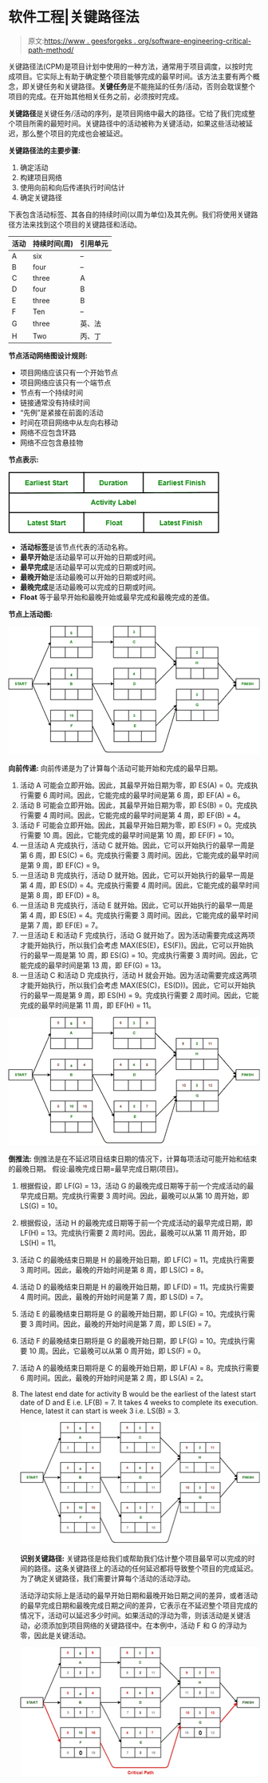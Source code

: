 # 软件工程|关键路径法

> 原文:[https://www . geesforgeks . org/software-engineering-critical-path-method/](https://www.geeksforgeeks.org/software-engineering-critical-path-method/)

关键路径法(CPM)是项目计划中使用的一种方法，通常用于项目调度，以按时完成项目。它实际上有助于确定整个项目能够完成的最早时间。该方法主要有两个概念，即关键任务和关键路径。**关键任务**是不能拖延的任务/活动，否则会耽误整个项目的完成。在开始其他相关任务之前，必须按时完成。

**关键路径**是关键任务/活动的序列，是项目网络中最大的路径。它给了我们完成整个项目所需的最短时间。关键路径中的活动被称为关键活动，如果这些活动被延迟，那么整个项目的完成也会被延迟。

**关键路径法的主要步骤:**

1.  确定活动
2.  构建项目网络
3.  使用向前和向后传递执行时间估计
4.  确定关键路径

下表包含活动标签、其各自的持续时间(以周为单位)及其先例。我们将使用关键路径方法来找到这个项目的关键路径和活动。

| 活动 | 持续时间(周) | 引用单元 |
| --- | --- | --- |
| A | six | – |
| B | four | – |
| C | three | A |
| D | four | B |
| E | three | B |
| F | Ten | – |
| G | three | 英、法 |
| H | Two | 丙、丁 |

**节点活动网络图设计规则:**

*   项目网络应该只有一个开始节点
*   项目网络应该只有一个端节点
*   节点有一个持续时间
*   链接通常没有持续时间
*   “先例”是紧接在前面的活动
*   时间在项目网络中从左向右移动
*   网络不应包含环路
*   网络不应包含悬挂物

**节点表示:**

![](img/0cf56893822037679cd6fe37c63e9a1a.png)

*   **活动标签**是该节点代表的活动名称。
*   **最早开始**是活动最早可以开始的日期或时间。
*   **最早完成**是活动最早可以完成的日期或时间。
*   **最晚开始**是活动最晚可以开始的日期或时间。
*   **最晚完成**是活动最晚可以完成的日期或时间。
*   **Float** 等于最早开始和最晚开始或最早完成和最晚完成的差值。

**节点上活动图:**

![](img/240e7465f33280ddc53af3d2f1bbe5de.png)

**向前传递:**
向前传递是为了计算每个活动可能开始和完成的最早日期。

1.  活动 A 可能会立即开始。因此，其最早开始日期为零，即 ES(A) = 0。完成执行需要 6 周时间。因此，它能完成的最早时间是第 6 周，即 EF(A) = 6。
2.  活动 B 可能会立即开始。因此，其最早开始日期为零，即 ES(B) = 0。完成执行需要 4 周时间。因此，它能完成的最早时间是第 4 周，即 EF(B) = 4。
3.  活动 F 可能会立即开始。因此，其最早开始日期为零，即 ES(F) = 0。完成执行需要 10 周。因此，它能完成的最早时间是第 10 周，即 EF(F) = 10。
4.  一旦活动 A 完成执行，活动 C 就开始。因此，它可以开始执行的最早一周是第 6 周，即 ES(C) = 6。完成执行需要 3 周时间。因此，它能完成的最早时间是第 9 周，即 EF(C) = 9。
5.  一旦活动 B 完成执行，活动 D 就开始。因此，它可以开始执行的最早一周是第 4 周，即 ES(D) = 4。完成执行需要 4 周时间。因此，它能完成的最早时间是第 8 周，即 EF(D) = 8。
6.  一旦活动 B 完成执行，活动 E 就开始。因此，它可以开始执行的最早一周是第 4 周，即 ES(E) = 4。完成执行需要 3 周时间。因此，它能完成的最早时间是第 7 周，即 EF(E) = 7。
7.  一旦活动 E 和活动 F 完成执行，活动 G 就开始了。因为活动需要完成这两项才能开始执行，所以我们会考虑 MAX(ES(E)，ES(F))。因此，它可以开始执行的最早一周是第 10 周，即 ES(G) = 10。完成执行需要 3 周时间。因此，它能完成的最早时间是第 13 周，即 EF(G) = 13。
8.  一旦活动 C 和活动 D 完成执行，活动 H 就会开始。因为活动需要完成这两项才能开始执行，所以我们会考虑 MAX(ES(C)，ES(D))。因此，它可以开始执行的最早一周是第 9 周，即 ES(H) = 9。完成执行需要 2 周时间。因此，它能完成的最早时间是第 11 周，即 EF(H) = 11。

![](img/025748a1db700cd56f767dd2de9aeef7.png)

**倒推法:**
倒推法是在不延迟项目结束日期的情况下，计算每项活动可能开始和结束的最晚日期。
假设:最晚完成日期=最早完成日期(项目)。

1.  根据假设，即 LF(G) = 13，活动 G 的最晚完成日期等于前一个完成活动的最早完成日期。完成执行需要 3 周时间。因此，最晚可以从第 10 周开始，即 LS(G) = 10。
2.  根据假设，活动 H 的最晚完成日期等于前一个完成活动的最早完成日期，即 LF(H) = 13。完成执行需要 2 周时间。因此，最晚可以从第 11 周开始，即 LS(H) = 11。
3.  活动 C 的最晚结束日期是 H 的最晚开始日期，即 LF(C) = 11。完成执行需要 3 周时间。因此，最晚的开始时间是第 8 周，即 LS(C) = 8。
4.  活动 D 的最晚结束日期是 H 的最晚开始日期，即 LF(D) = 11。完成执行需要 4 周时间。因此，最晚的开始时间是第 7 周，即 LS(D) = 7。
5.  活动 E 的最晚结束日期将是 G 的最晚开始日期，即 LF(G) = 10。完成执行需要 3 周时间。因此，最晚的开始时间是第 7 周，即 LS(E) = 7。
6.  活动 F 的最晚结束日期将是 G 的最晚开始日期，即 LF(G) = 10。完成执行需要 10 周。因此，它最晚可以从第 0 周开始，即 LS(F) = 0。
7.  活动 A 的最晚结束日期将是 C 的最晚开始日期，即 LF(A) = 8。完成执行需要 6 周时间。因此，最晚的开始时间是第 2 周，即 LS(A) = 2。
8.  The latest end date for activity B would be the earliest of the latest start date of D and E i.e. LF(B) = 7\. It takes 4 weeks to complete its execution. Hence, latest it can start is week 3 i.e. LS(B) = 3.

    ![](img/9889dcec4e66dafd2663c3437af1633d.png)

    **识别关键路径:**
    关键路径是给我们或帮助我们估计整个项目最早可以完成的时间的路径。这条关键路径上的活动的任何延迟都将导致整个项目的完成延迟。为了确定关键路径，我们需要计算每个活动的活动浮动。

    活动浮动实际上是活动的最早开始日期和最晚开始日期之间的差异，或者活动的最早完成日期和最晚完成日期之间的差异，它表示在不延迟整个项目完成的情况下，活动可以延迟多少时间。如果活动的浮动为零，则该活动是关键活动，必须添加到项目网络的关键路径中。在本例中，活动 F 和 G 的浮动为零，因此是关键活动。

    ![](img/f7ab54a23858906a56bb3e666d618416.png)